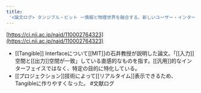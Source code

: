 ```yaml
---
title:
 '<論文ログ> タンジブル・ビット ー情報と物理世界を融合する、新しいユーザー・インターフェース・デザインー'
---
```


[https://ci.nii.ac.jp/naid/110002764323](https://ci.nii.ac.jp/naid/110002764323)
- [[Tangible]] Interfaceについて[[MIT]]の石井教授が説明した論文。「[[入力]]空間と[[出力]]空間が一致」している直感的なものを指す。[[汎用]]的なインターフェイスではなく、特定の目的に特化している。
- [[プロジェクション]]技術によって[[リアルタイム]]表示できるため、Tangibleに作りやすくなった。
#文献ログ
